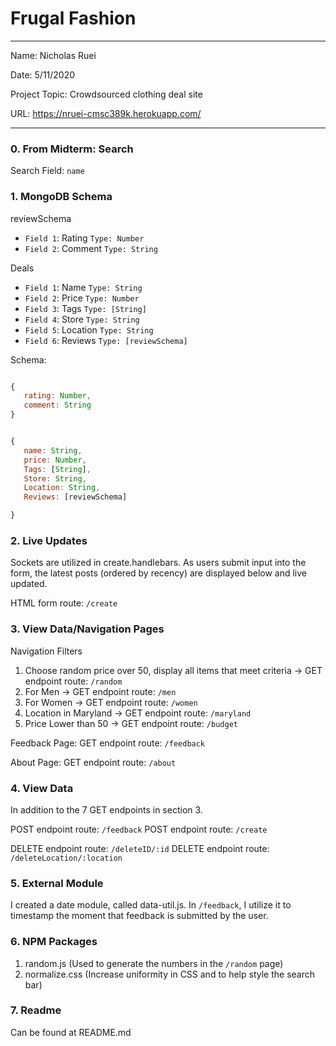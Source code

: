 
# Frugal Fashion
---

Name: Nicholas Ruei 

Date: 5/11/2020

Project Topic: Crowdsourced clothing deal site 

URL: https://nruei-cmsc389k.herokuapp.com/

---

### 0. From Midterm: Search 

Search Field: `name` 

### 1. MongoDB Schema

reviewSchema
- `Field 1`: Rating `Type: Number`
- `Field 2`: Comment `Type: String`

Deals
- `Field 1`: Name `Type: String`
- `Field 2`: Price `Type: Number`
- `Field 3`: Tags `Type: [String]`
- `Field 4`: Store `Type: String`
- `Field 5`: Location `Type: String`
- `Field 6`: Reviews `Type: [reviewSchema]`


Schema: 
```javascript

{
   rating: Number,
   comment: String
}


{
   name: String,
   price: Number,
   Tags: [String],
   Store: String,
   Location: String,
   Reviews: [reviewSchema]

}
```

### 2. Live Updates
  Sockets are utilized in create.handlebars. As users submit input into the form, the latest posts (ordered by recency) are displayed below and live updated. 


  HTML form route: `/create`


### 3. View Data/Navigation Pages

Navigation Filters
1. Choose random price over 50, display all items that meet criteria -> GET endpoint route: `/random`
2. For Men -> GET endpoint route: `/men`
3. For Women -> GET endpoint route: `/women`
4. Location in Maryland ->  GET endpoint route: `/maryland`
5. Price Lower than 50 -> GET endpoint route: `/budget`

Feedback Page: 
GET endpoint route: `/feedback`

About Page: 
GET endpoint route: `/about`

### 4. View Data
In addition to the 7 GET endpoints in section 3. 

POST endpoint route: `/feedback`
POST endpoint route: `/create`

DELETE endpoint route: `/deleteID/:id`
DELETE endpoint route: `/deleteLocation/:location` 

### 5. External Module

I created a date module, called data-util.js. In `/feedback`, I utilize it to timestamp the moment that feedback is submitted by the user. 

### 6. NPM Packages 

1. random.js (Used to generate the numbers in the `/random` page)
2. normalize.css (Increase uniformity in CSS and to help style the search bar)

### 7. Readme 
Can be found at README.md


